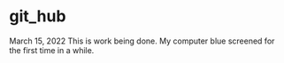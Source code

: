 # git_hub
March 15, 2022
This is work being done.
My computer blue screened for the first time in a while. 
